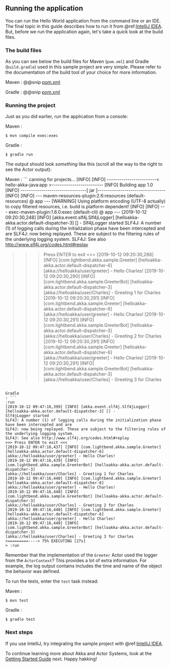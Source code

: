 ## Running the application

You can run the Hello World application from the command line or an IDE. The final topic in this guide describes how to run it from @ref:[IntelliJ IDEA](intellij-idea.md). But, before we run the application again, let's take a quick look at the build files.

### The build files

As you can see below the build files for Maven (`pom.xml`) and Gradle (`build.gradle`) used in this sample project are very simple.
Please refer to the documentation of the build tool of your choice for more information.

Maven
:   @@snip [pom.xml]($g8root$/pom.xml)

Gradle
:   @@snip [pom.xml]($g8root$/build.gradle)


### Running the project

Just as you did earlier, run the application from a console:

Maven
:
```
$ mvn compile exec:exec
```

Gradle
:
```
$ gradle run
```

The output should look _something_ like this (scroll all the way to the right to see the Actor output):

Maven
: ```
canning for projects...
[INFO]
[INFO] ------------------------< hello-akka-java:app >-------------------------
[INFO] Building app 1.0
[INFO] --------------------------------[ jar ]---------------------------------
[INFO]
[INFO] --- maven-resources-plugin:2.6:resources (default-resources) @ app ---
[WARNING] Using platform encoding (UTF-8 actually) to copy filtered resources, i.e. build is platform dependent!
[INFO]
[INFO] --- exec-maven-plugin:1.6.0:exec (default-cli) @ app ---
[2019-10-12 09:20:30,248] [INFO] [akka.event.slf4j.Slf4jLogger] [helloakka-akka.actor.default-dispatcher-3] [] -
Slf4jLogger started
SLF4J: A number (1) of logging calls during the initialization phase have been intercepted and are
SLF4J: now being replayed. These are subject to the filtering rules of the underlying logging system.
SLF4J: See also http://www.slf4j.org/codes.html#replay
>>> Press ENTER to exit <<<
[2019-10-12 09:20:30,288] [INFO] [com.lightbend.akka.sample.Greeter] [helloakka-akka.actor.default-dispatcher-6]
[akka://helloakka/user/greeter] - Hello Charles!
[2019-10-12 09:20:30,290] [INFO] [com.lightbend.akka.sample.GreeterBot] [helloakka-akka.actor.default-dispatcher-3]
[akka://helloakka/user/Charles] - Greeting 1 for Charles
[2019-10-12 09:20:30,291] [INFO] [com.lightbend.akka.sample.Greeter] [helloakka-akka.actor.default-dispatcher-6]
[akka://helloakka/user/greeter] - Hello Charles!
[2019-10-12 09:20:30,291] [INFO] [com.lightbend.akka.sample.GreeterBot] [helloakka-akka.actor.default-dispatcher-3]
[akka://helloakka/user/Charles] - Greeting 2 for Charles
[2019-10-12 09:20:30,291] [INFO] [com.lightbend.akka.sample.Greeter] [helloakka-akka.actor.default-dispatcher-6]
[akka://helloakka/user/greeter] - Hello Charles!
[2019-10-12 09:20:30,291] [INFO] [com.lightbend.akka.sample.GreeterBot] [helloakka-akka.actor.default-dispatcher-3]
[akka://helloakka/user/Charles] - Greeting 3 for Charles

```

Gradle
: ```
:run
[2019-10-12 09:47:16,399] [INFO] [akka.event.slf4j.Slf4jLogger] [helloakka-akka.actor.default-dispatcher-3] [] -
Slf4jLogger started
SLF4J: A number (1) of logging calls during the initialization phase have been intercepted and are
SLF4J: now being replayed. These are subject to the filtering rules of the underlying logging system.
SLF4J: See also http://www.slf4j.org/codes.html#replay
>>> Press ENTER to exit <<<
[2019-10-12 09:47:16,437] [INFO] [com.lightbend.akka.sample.Greeter] [helloakka-akka.actor.default-dispatcher-6]
[akka://helloakka/user/greeter] - Hello Charles!
[2019-10-12 09:47:16,439] [INFO] [com.lightbend.akka.sample.GreeterBot] [helloakka-akka.actor.default-dispatcher-3]
[akka://helloakka/user/Charles] - Greeting 1 for Charles
[2019-10-12 09:47:16,440] [INFO] [com.lightbend.akka.sample.Greeter] [helloakka-akka.actor.default-dispatcher-6]
[akka://helloakka/user/greeter] - Hello Charles!
[2019-10-12 09:47:16,440] [INFO] [com.lightbend.akka.sample.GreeterBot] [helloakka-akka.actor.default-dispatcher-3]
[akka://helloakka/user/Charles] - Greeting 2 for Charles
[2019-10-12 09:47:16,440] [INFO] [com.lightbend.akka.sample.Greeter] [helloakka-akka.actor.default-dispatcher-6]
[akka://helloakka/user/greeter] - Hello Charles!
[2019-10-12 09:47:16,440] [INFO] [com.lightbend.akka.sample.GreeterBot] [helloakka-akka.actor.default-dispatcher-3]
[akka://helloakka/user/Charles] - Greeting 3 for Charles
<=========----> 75% EXECUTING [27s]
> :run
```

Remember that the implementation of the `Greeter` Actor used the logger from the `ActorContext`?
This provides a lot of extra information. For example, the log output contains includes the time and name of the object the behavior was defined.


To run the tests, enter the `test` task instead:

Maven
:
```
$ mvn test
```

Gradle
:
```
$ gradle test
```



### Next steps

If you use IntelliJ, try integrating the sample project with @ref:[IntelliJ IDEA](intellij-idea.md).

To continue learning more about Akka and Actor Systems, look at the [Getting Started Guide](http://doc.akka.io/docs/akka/current/java/guide/introduction.html) next. Happy hakking!
